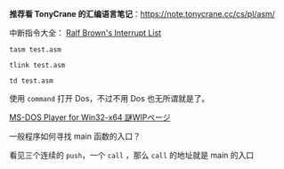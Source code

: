 
**推荐看 TonyCrane 的汇编语言笔记**：https://note.tonycrane.cc/cs/pl/asm/

中断指令大全： [Ralf Brown's Interrupt List](./interruptlist/rbrown.htm)

```
tasm test.asm

tlink test.asm

td test.asm
```

使用 `command` 打开 Dos，不过不用 Dos 也无所谓就是了。

[MS-DOS Player for Win32-x64 謎WIPページ](http://takeda-toshiya.my.coocan.jp/msdos/)

一般程序如何寻找 main 函数的入口？

看见三个连续的 `push`，一个 `call` ，那么 `call` 的地址就是 main 的入口